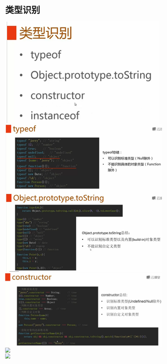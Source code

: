 # 类型识别
![](2.PNG)<br />
![](3.PNG)<br />
![](4.PNG)<br />
![](5.PNG)<br />
![](6.PNG)<br />
![](7.png)<br />

